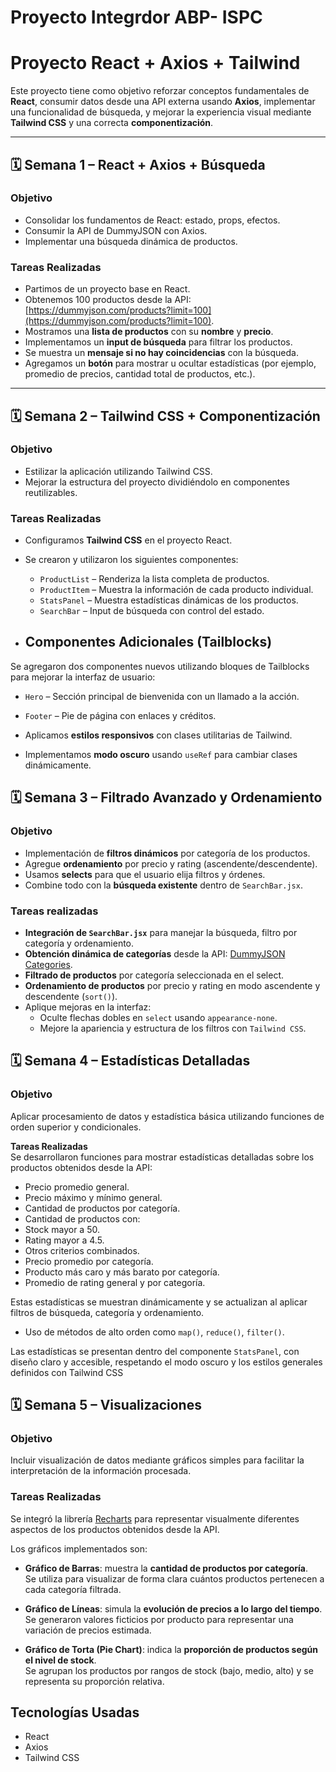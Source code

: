 # Proyecto Integrdor ABP- ISPC

# Proyecto React + Axios + Tailwind

Este proyecto tiene como objetivo reforzar conceptos fundamentales de **React**, consumir datos desde una API externa usando **Axios**, implementar una funcionalidad de búsqueda, y mejorar la experiencia visual mediante **Tailwind CSS** y una correcta **componentización**.

---

## 🗓️ Semana 1 – React + Axios + Búsqueda

### Objetivo

- Consolidar los fundamentos de React: estado, props, efectos.
- Consumir la API de DummyJSON con Axios.
- Implementar una búsqueda dinámica de productos.

### Tareas Realizadas

- Partimos de un proyecto base en React.
- Obtenemos 100 productos desde la API: [https://dummyjson.com/products?limit=100](https://dummyjson.com/products?limit=100).
- Mostramos una **lista de productos** con su **nombre** y **precio**.
- Implementamos un **input de búsqueda** para filtrar los productos.
- Se muestra un **mensaje si no hay coincidencias** con la búsqueda.
- Agregamos un **botón** para mostrar u ocultar estadísticas (por ejemplo, promedio de precios, cantidad total de productos, etc.).

---

## 🗓️ Semana 2 – Tailwind CSS + Componentización

### Objetivo

- Estilizar la aplicación utilizando Tailwind CSS.
- Mejorar la estructura del proyecto dividiéndolo en componentes reutilizables.

### Tareas Realizadas

- Configuramos **Tailwind CSS** en el proyecto React.
- Se crearon y utilizaron los siguientes componentes:
  - `ProductList` – Renderiza la lista completa de productos.
  - `ProductItem` – Muestra la información de cada producto individual.
  - `StatsPanel` – Muestra estadísticas dinámicas de los productos.
  - `SearchBar` – Input de búsqueda con control del estado.
  
- ## Componentes Adicionales (Tailblocks)
Se agregaron dos componentes nuevos utilizando bloques de Tailblocks para mejorar la interfaz de usuario:
  - `Hero` – Sección principal de bienvenida con un llamado a la acción.
  - `Footer` – Pie de página con enlaces y créditos.

- Aplicamos **estilos responsivos** con clases utilitarias de Tailwind.
- Implementamos **modo oscuro** usando `useRef` para cambiar clases dinámicamente.


## 🗓️ Semana 3 – Filtrado Avanzado y Ordenamiento  

### Objetivo  
- Implementación de **filtros dinámicos** por categoría de los productos.  
- Agregue **ordenamiento** por precio y rating (ascendente/descendente).  
- Usamos  **selects** para que el usuario elija filtros y órdenes.  
- Combine todo con la **búsqueda existente** dentro de `SearchBar.jsx`.  

### Tareas realizadas  
- **Integración de `SearchBar.jsx`** para manejar la búsqueda, filtro por categoría y ordenamiento.  
- **Obtención dinámica de categorías** desde la API: [DummyJSON Categories](https://dummyjson.com/products/categories).  
- **Filtrado de productos** por categoría seleccionada en el select.  
- **Ordenamiento de productos** por precio y rating en modo ascendente y descendente (`sort()`).  
- Aplique mejoras en la interfaz:  
  - Oculte flechas dobles en `select` usando `appearance-none`.  
  - Mejore la apariencia y estructura de los filtros con `Tailwind CSS`.  

## 🗓️ Semana 4 – Estadísticas Detalladas  

### **Objetivo**  

Aplicar procesamiento de datos y estadística básica utilizando funciones de orden superior y condicionales.

**Tareas Realizadas**  
Se desarrollaron funciones para mostrar estadísticas detalladas sobre los productos obtenidos desde la API:

-  Precio promedio general.
-  Precio máximo y mínimo general.
-  Cantidad de productos por categoría.
-  Cantidad de productos con:
  - Stock mayor a 50.
  - Rating mayor a 4.5.
  - Otros criterios combinados.
-  Precio promedio por categoría.
-  Producto más caro y más barato por categoría.
-  Promedio de rating general y por categoría.

Estas estadísticas se muestran dinámicamente y se actualizan al aplicar filtros de búsqueda, categoría y ordenamiento.

- Uso de métodos de alto orden como `map()`, `reduce()`, `filter()`.

Las estadísticas se presentan dentro del componente `StatsPanel`, con diseño claro y accesible, respetando el modo oscuro y los estilos generales definidos con Tailwind CSS

## 🗓️ **Semana 5 – Visualizaciones**

### Objetivo
Incluir visualización de datos mediante gráficos simples para facilitar la interpretación de la información procesada.

### Tareas Realizadas
Se integró la librería [Recharts](https://recharts.org/) para representar visualmente diferentes aspectos de los productos obtenidos desde la API.

Los gráficos implementados son:

- **Gráfico de Barras**: muestra la **cantidad de productos por categoría**.  
  Se utiliza para visualizar de forma clara cuántos productos pertenecen a cada categoría filtrada.

- **Gráfico de Líneas**: simula la **evolución de precios a lo largo del tiempo**.  
  Se generaron valores ficticios por producto para representar una variación de precios estimada.

- **Gráfico de Torta (Pie Chart)**: indica la **proporción de productos según el nivel de stock**.  
  Se agrupan los productos por rangos de stock (bajo, medio, alto) y se representa su proporción relativa.




## Tecnologías Usadas

- React
- Axios
- Tailwind CSS
